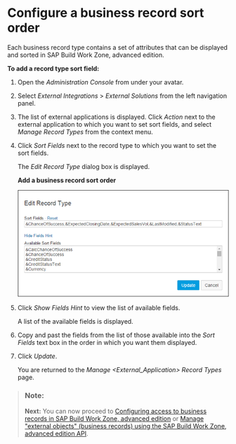 <!-- loio05e657e5d9c64f719fe6d806c950a83b -->

# Configure a business record sort order

Each business record type contains a set of attributes that can be displayed and sorted in SAP Build Work Zone, advanced edition.

**To add a record type sort field:**

1.  Open the *Administration Console* from under your avatar.
2.  Select *External Integrations* \> *External Solutions* from the left navigation panel.
3.  The list of external applications is displayed. Click *Action* next to the external application to which you want to set sort fields, and select *Manage Record Types* from the context menu.
4.  Click *Sort Fields* next to the record type to which you want to set the sort fields.

    The *Edit Record Type* dialog box is displayed.

      
      
    **Add a business record sort order**

    ![](images/SJDG-3ExtApps-11AddABusinessRecordSortOrder01_png_e262a45.png "Add a business record sort order")

5.  Click *Show Fields Hint* to view the list of available fields.

    A list of the available fields is displayed.

6.  Copy and past the fields from the list of those available into the *Sort Fields* text box in the order in which you want them displayed.
7.  Click *Update*.

    You are returned to the *Manage <External\_Application\> Record Types* page.


> ### Note:  
> **Next:** You can now proceed to [Configuring access to business records in SAP Build Work Zone, advanced edition](configuring-access-to-business-records-in-sap-build-work-zone-advanced-edition-0f029d3.md) or [Manage "external objects" \(business records\) using the SAP Build Work Zone, advanced edition API](manage-external-objects-business-records-using-the-sap-build-work-zone-advanced-edition-a-808fe4c.md).

